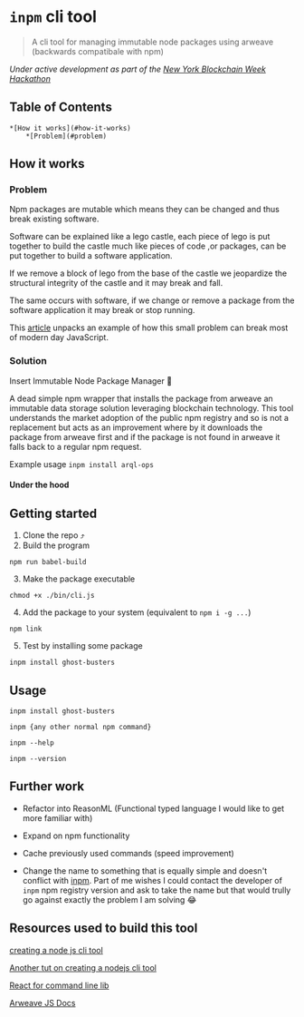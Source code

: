 # `inpm` cli tool

> A cli tool for managing immutable node packages using arweave (backwards compatibale with npm)

_Under active development as part of the [New York Blockchain Week Hackathon](https://gitcoin.co/hackathon/new-york-blockchain-week/?tab=hackathon:20)_

## Table of Contents

    *[How it works](#how-it-works)
        *[Problem](#problem)

## How it works

### Problem

Npm packages are mutable which means they can be changed and thus break existing software.

Software can be explained like a lego castle, each piece of lego is put together to build the castle much like pieces of code ,or packages, can be put together to build a software application.

If we remove a block of lego from the base of the castle we jeopardize the structural integrity of the castle and it may break and fall.

The same occurs with software, if we change or remove a package from the software application it may break or stop running.

This [article](https://www.theregister.co.uk/2016/03/23/npm_left_pad_chaos/) unpacks an example of how this small problem can break most of modern day JavaScript.

### Solution

Insert Immutable Node Package Manager 🤯

A dead simple npm wrapper that installs the package from arweave an immutable data storage solution leveraging blockchain technology. This tool understands the market adoption of the public npm registry and so is not a replacement but acts as an improvement where by it downloads the package from arweave first and if the package is not found in arweave it falls back to a regular npm request.

Example usage `inpm install arql-ops`

#### Under the hood

## Getting started

1. Clone the repo ⤴️
2. Build the program

```
npm run babel-build
```

3. Make the package executable

```
chmod +x ./bin/cli.js
```

4. Add the package to your system (equivalent to `npm i -g ...`)

```
npm link
```

5. Test by installing some package

```
inpm install ghost-busters
```

## Usage

```
inpm install ghost-busters
```

```
inpm {any other normal npm command}
```

```
inpm --help
```

```
inpm --version
```

## Further work

- Refactor into ReasonML (Functional typed language I would like to get more familiar with)

- Expand on npm functionality

- Cache previously used commands (speed improvement)

- Change the name to something that is equally simple and doesn't conflict with [inpm](https://www.npmjs.com/package/inpm). Part of me wishes I could contact the developer of `inpm` npm registry version and ask to take the name but that would trully go against exactly the problem I am solving 😂

## Resources used to build this tool

[creating a node js cli tool](https://x-team.com/blog/a-guide-to-creating-a-nodejs-command/)

[Another tut on creating a nodejs cli tool](https://www.twilio.com/blog/how-to-build-a-cli-with-node-js)

[React for command line lib](https://github.com/vadimdemedes/ink)

[Arweave JS Docs](https://github.com/ArweaveTeam/arweave-js)
